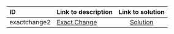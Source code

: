 | ID | Link to description | Link to solution |
|:---|:---|:---:|
| exactchange2 | [Exact Change](https://open.kattis.com/problems/exactchange2) | [Solution](https://github.com/versenyi98/kattis-solutions/tree/main/solutions/Exact%20Change)|
